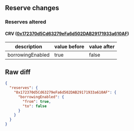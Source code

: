 ## Reserve changes

### Reserves altered

#### CRV ([0x172370d5Cd63279eFa6d502DAB29171933a610AF](https://polygonscan.com/address/0x172370d5Cd63279eFa6d502DAB29171933a610AF))

| description | value before | value after |
| --- | --- | --- |
| borrowingEnabled | true | false |


## Raw diff

```json
{
  "reserves": {
    "0x172370d5Cd63279eFa6d502DAB29171933a610AF": {
      "borrowingEnabled": {
        "from": true,
        "to": false
      }
    }
  }
}
```